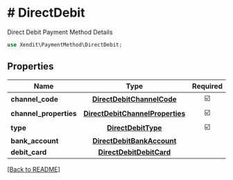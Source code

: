 # # DirectDebit
Direct Debit Payment Method Details

```php
use Xendit\PaymentMethod\DirectDebit;
```

## Properties

| Name | Type | Required | Description | Examples |
|------------|:-------------:|:-------------:|-------------|:-------------:|
| **channel_code** | [**DirectDebitChannelCode**](DirectDebitChannelCode.md) | ☑️ |  | null |
| **channel_properties** | [**DirectDebitChannelProperties**](DirectDebitChannelProperties.md) | ☑️ |  | null |
| **type** | [**DirectDebitType**](DirectDebitType.md) | ☑️ |  | null |
| **bank_account** | [**DirectDebitBankAccount**](DirectDebitBankAccount.md) |  |  | null |
| **debit_card** | [**DirectDebitDebitCard**](DirectDebitDebitCard.md) |  |  | null |


[[Back to README]](../../README.md)
